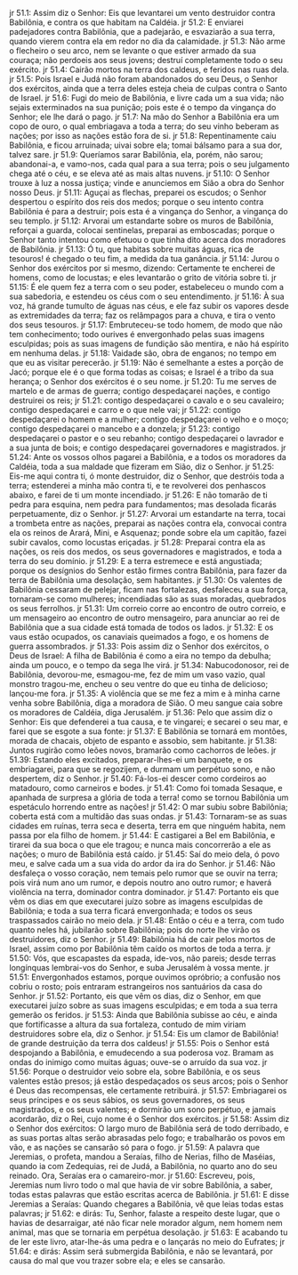 jr 51.1: Assim diz o Senhor: Eis que levantarei um vento destruidor contra Babilônia, e contra os que habitam na Caldéia.
jr 51.2: E enviarei padejadores contra Babilônia, que a padejarão, e esvaziarão a sua terra, quando vierem contra ela em redor no dia da calamidade.
jr 51.3: Não arme o flecheiro o seu arco, nem se levante o que estiver armado da sua couraça; não perdoeis aos seus jovens; destruí completamente todo o seu exército.
jr 51.4: Cairão mortos na terra dos caldeus, e feridos nas ruas dela.
jr 51.5: Pois Israel e Judá não foram abandonados do seu Deus, o Senhor dos exércitos, ainda que a terra deles esteja cheia de culpas contra o Santo de Israel.
jr 51.6: Fugi do meio de Babilônia, e livre cada um a sua vida; não sejais exterminados na sua punição; pois este é o tempo da vingança do Senhor; ele lhe dará o pago.
jr 51.7: Na mão do Senhor a Babilônia era um copo de ouro, o qual embriagava a toda a terra; do seu vinho beberam as nações; por isso as nações estão fora de si.
jr 51.8: Repentinamente caiu Babilônia, e ficou arruinada; uivai sobre ela; tomai bálsamo para a sua dor, talvez sare.
jr 51.9: Queríamos sarar Babilônia, ela, porém, não sarou; abandonai-a, e vamo-nos, cada qual para a sua terra; pois o seu julgamento chega até o céu, e se eleva até as mais altas nuvens.
jr 51.10: O Senhor trouxe à luz a nossa justiça; vinde e anunciemos em Sião a obra do Senhor nosso Deus.
jr 51.11: Aguçai as flechas, preparei os escudos; o Senhor despertou o espírito dos reis dos medos; porque o seu intento contra Babilônia é para a destruir; pois esta é a vingança do Senhor, a vingança do seu templo.
jr 51.12: Arvorai um estandarte sobre os muros de Babilônia, reforçai a guarda, colocai sentinelas, preparai as emboscadas; porque o Senhor tanto intentou como efetuou o que tinha dito acerca dos moradores de Babilônia.
jr 51.13: Ó tu, que habitas sobre muitas águas, rica de tesouros! é chegado o teu fim, a medida da tua ganância.
jr 51.14: Jurou o Senhor dos exércitos por si mesmo, dizendo: Certamente te encherei de homens, como de locustas; e eles levantarão o grito de vitória sobre ti.
jr 51.15: É ele quem fez a terra com o seu poder, estabeleceu o mundo com a sua sabedoria, e estendeu os céus com o seu entendimento.
jr 51.16: À sua voz, há grande tumulto de águas nas céus, e ele faz subir os vapores desde as extremidades da terra; faz os relâmpagos para a chuva, e tira o vento dos seus tesouros.
jr 51.17: Embruteceu-se todo homem, de modo que não tem conhecimento; todo ourives é envergonhado pelas suas imagens esculpidas; pois as suas imagens de fundição são mentira, e não há espírito em nenhuma delas.
jr 51.18: Vaidade são, obra de enganos; no tempo em que eu as visitar perecerão.
jr 51.19: Não é semelhante a estes a porção de Jacó; porque ele é o que forma todas as coisas; e Israel é a tribo da sua herança; o Senhor dos exércitos é o seu nome.
jr 51.20: Tu me serves de martelo e de armas de guerra; contigo despedaçarei nações, e contigo destruirei os reis;
jr 51.21: contigo despedaçarei o cavalo e o seu cavaleiro; contigo despedaçarei e carro e o que nele vai;
jr 51.22: contigo despedaçarei o homem e a mulher; contigo despedaçarei o velho e o moço; contigo despedaçarei o mancebo e a donzela;
jr 51.23: contigo despedaçarei o pastor e o seu rebanho; contigo despedaçarei o lavrador e a sua junta de bois; e contigo despedaçarei governadores e magistrados.
jr 51.24: Ante os vossos olhos pagarei a Babilônia, e a todos os moradores da Caldéia, toda a sua maldade que fizeram em Sião, diz o Senhor.
jr 51.25: Eis-me aqui contra ti, ó monte destruidor, diz o Senhor, que destróis toda a terra; estenderei a minha mão contra ti, e te revolverei dos penhascos abaixo, e farei de ti um monte incendiado.
jr 51.26: E não tomarão de ti pedra para esquina, nem pedra para fundamentos; mas desolada ficarás perpetuamente, diz o Senhor.
jr 51.27: Arvorai um estandarte na terra, tocai a trombeta entre as nações, preparai as nações contra ela, convocai contra ela os reinos de Arará, Mini, e Asquenaz; ponde sobre ela um capitão, fazei subir cavalos, como locustas eriçadas.
jr 51.28: Preparai contra ela as nações, os reis dos medos, os seus governadores e magistrados, e toda a terra do seu domínio.
jr 51.29: E a terra estremece e está angustiada; porque os desígnios do Senhor estão firmes contra Babilônia, para fazer da terra de Babilônia uma desolação, sem habitantes.
jr 51.30: Os valentes de Babilônia cessaram de pelejar, ficam nas fortalezas, desfaleceu a sua força, tornaram-se como mulheres; incendiadas são as suas moradas, quebrados os seus ferrolhos.
jr 51.31: Um correio corre ao encontro de outro correio, e um mensageiro ao encontro de outro mensageiro, para anunciar ao rei de Babilônia que a sua cidade está tomada de todos os lados.
jr 51.32: E os vaus estão ocupados, os canaviais queimados a fogo, e os homens de guerra assombrados.
jr 51.33: Pois assim diz o Senhor dos exércitos, o Deus de Israel: A filha de Babilônia é como a eira no tempo da debulha; ainda um pouco, e o tempo da sega lhe virá.
jr 51.34: Nabucodonosor, rei de Babilônia, devorou-me, esmagou-me, fez de mim um vaso vazio, qual monstro tragou-me, encheu o seu ventre do que eu tinha de delicioso; lançou-me fora.
jr 51.35: A violência que se me fez a mim e à minha carne venha sobre Babilônia, diga a moradora de Sião. O meu sangue caia sobre os moradores de Caldéia, diga Jerusalém.
jr 51.36: Pelo que assim diz o Senhor: Eis que defenderei a tua causa, e te vingarei; e secarei o seu mar, e farei que se esgote a sua fonte:
jr 51.37: E Babilônia se tornará em montões, morada de chacais, objeto de espanto e assobio, sem habitante.
jr 51.38: Juntos rugirão como leões novos, bramarão como cachorros de leões.
jr 51.39: Estando eles excitados, preparar-lhes-ei um banquete, e os embriagarei, para que se regozijem, e durmam um perpétuo sono, e não despertem, diz o Senhor.
jr 51.40: Fá-los-ei descer como cordeiros ao matadouro, como carneiros e bodes.
jr 51.41: Como foi tomada Sesaque, e apanhada de surpresa a glória de toda a terra! como se tornou Babilônia um espetáculo horrendo entre as nações!
jr 51.42: O mar subiu sobre Babilônia; coberta está com a multidão das suas ondas.
jr 51.43: Tornaram-se as suas cidades em ruínas, terra seca e deserta, terra em que ninguém habita, nem passa por ela filho de homem.
jr 51.44: E castigarei a Bel em Babilônia, e tirarei da sua boca o que ele tragou; e nunca mais concorrerão a ele as nações; o muro de Babilônia está caído.
jr 51.45: Saí do meio dela, ó povo meu, e salve cada um a sua vida do ardor da ira do Senhor.
jr 51.46: Não desfaleça o vosso coração, nem temais pelo rumor que se ouvir na terra; pois virá num ano um rumor, e depois noutro ano outro rumor; e haverá violência na terra, dominador contra dominador.
jr 51.47: Portanto eis que vêm os dias em que executarei juízo sobre as imagens esculpidas de Babilônia; e toda a sua terra ficará envergonhada; e todos os seus traspassados cairão no meio dela.
jr 51.48: Então o céu e a terra, com tudo quanto neles há, jubilarão sobre Babilônia; pois do norte lhe virão os destruidores, diz o Senhor.
jr 51.49: Babilônia há de cair pelos mortos de Israel, assim como por Babilônia têm caído os mortos de toda a terra.
jr 51.50: Vós, que escapastes da espada, ide-vos, não pareis; desde terras longínquas lembrai-vos do Senhor, e suba Jerusalém à vossa mente.
jr 51.51: Envergonhados estamos, porque ouvimos opróbrio; a confusão nos cobriu o rosto; pois entraram estrangeiros nos santuários da casa do Senhor.
jr 51.52: Portanto, eis que vêm os dias, diz o Senhor, em que executarei juízo sobre as suas imagens esculpidas; e em toda a sua terra gemerão os feridos.
jr 51.53: Ainda que Babilônia subisse ao céu, e ainda que fortificasse a altura da sua fortaleza, contudo de mim viriam destruidores sobre ela, diz o Senhor.
jr 51.54: Eis um clamor de Babilônia! de grande destruição da terra dos caldeus!
jr 51.55: Pois o Senhor está despojando a Babilônia, e emudecendo a sua poderosa voz. Bramam as ondas do inimigo como muitas águas; ouve-se o arruído da sua voz.
jr 51.56: Porque o destruidor veio sobre ela, sobre Babilônia, e os seus valentes estão presos; já estão despedaçados os seus arcos; pois o Senhor é Deus das recompensas, ele certamente retribuirá.
jr 51.57: Embriagarei os seus príncipes e os seus sábios, os seus governadores, os seus magistrados, e os seus valentes; e dormirão um sono perpétuo, e jamais acordarão, diz o Rei, cujo nome é o Senhor dos exércitos.
jr 51.58: Assim diz o Senhor dos exércitos: O largo muro de Babilônia será de todo derribado, e as suas portas altas serão abrasadas pelo fogo; e trabalharão os povos em vão, e as nações se cansarão só para o fogo.
jr 51.59: A palavra que Jeremias, o profeta, mandou a Seraías, filho de Nerias, filho de Maséias, quando ia com Zedequias, rei de Judá, a Babilônia, no quarto ano do seu reinado. Ora, Seraías era o camareiro-mor.
jr 51.60: Escreveu, pois, Jeremias num livro todo o mal que havia de vir sobre Babilônia, a saber, todas estas palavras que estão escritas acerca de Babilônia.
jr 51.61: E disse Jeremias a Seraías: Quando chegares a Babilônia, vê que leias todas estas palavras;
jr 51.62: e dirás: Tu, Senhor, falaste a respeito deste lugar, que o havias de desarraigar, até não ficar nele morador algum, nem homem nem animal, mas que se tornaria em perpétua desolação.
jr 51.63: E acabando tu de ler este livro, atar-lhe-ás uma pedra e o lançarás no meio do Eufrates;
jr 51.64: e dirás: Assim será submergida Babilônia, e não se levantará, por causa do mal que vou trazer sobre ela; e eles se cansarão.
